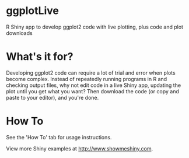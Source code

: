 ggplotLive
==========

R Shiny app to develop ggplot2 code with live plotting, plus code and plot downloads


What's it for?
==========

Developing ggplot2 code can require a lot of trial and error when plots become complex. 
Instead of repeatedly running programs in R and checking output files, why not edit code
in a live Shiny app, updating the plot until you get what you want? Then download the code
(or copy and paste to your editor), and you're done.

How To
==========
See the 'How To' tab for usage instructions.


View more Shiny examples at http://www.showmeshiny.com.

